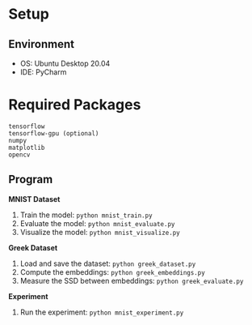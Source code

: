 # Setup

## Environment

* OS: Ubuntu Desktop 20.04
* IDE: PyCharm

# Required Packages

```
tensorflow
tensorflow-gpu (optional)
numpy
matplotlib
opencv
```

## Program

**MNIST Dataset**

1. Train the model: `python mnist_train.py`
2. Evaluate the model: `python mnist_evaluate.py`
3. Visualize the model: `python mnist_visualize.py`

**Greek Dataset**
1. Load and save the dataset: `python greek_dataset.py`
2. Compute the embeddings: `python greek_embeddings.py`
3. Measure the SSD between embeddings: `python greek_evaluate.py`

**Experiment**
1. Run the experiment: `python mnist_experiment.py`